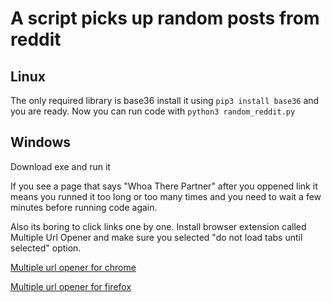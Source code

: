 # A script picks up random posts from reddit

## Linux
The only required library is base36 install it using `pip3 install base36` and you are ready. Now you can run code with `python3 random_reddit.py`

## Windows
Download exe and run it

If you see a page that says "Whoa There Partner" after you oppened link it means you runned it too long or too many times and you need to wait a few minutes before running code again.

Also its boring to click links one by one. Install browser extension called Multiple Url Opener and make sure you selected "do not load tabs until selected" option.

[Multiple url opener for chrome](https://chrome.google.com/webstore/detail/open-multiple-urls/oifijhaokejakekmnjmphonojcfkpbbh)

[Multiple url opener for firefox](https://addons.mozilla.org/tr/firefox/addon/open-multiple-urls/)
